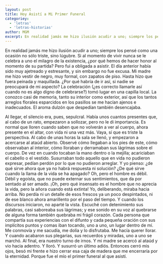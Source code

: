 ```yaml
---
layout: post
title: Hoy Asistí a Mi Primer Funeral
categoriey:
  - 'letras'
  - 'letras-historias'
author: MGM
excerpt: En realidad jamás me hizo ilusión acudir a uno; siempre los pensé como una ocasión no sólo triste, sino lúgubre.
---
```


En realidad jamás me hizo ilusión acudir a uno; siempre los pensé como una ocasión no sólo triste, sino lúgubre. Si al momento de vivir nunca se le celebra a uno el milagro de la existencia, ¿por qué hemos de hacer honor al momento de su partida? Pero fui a obligada a asistir. El día anterior había sido muy ajetreado y estresante, y sin embargo no fue excusa. Mi madre me hizo vestir de negro, muy formal, con zapatos de piso. Hasta hizo que fuera peinada y maquillada. ¿Por qué habría de ir así, si nadie se preocupará de mi aspecto? La celebración (¿es correcto llamarle así cuando no es algo digno de celebrarse?) tomó lugar en una capilla local. La conozco casi de memoria, tanto su interior como exterior, así que los tantos arreglos florales esparcidos en los pasillos se me hacían ajenos e inadecuados. El aroma dulzón que despedían también desencajaba. 

Al llegar, el silencio era, pues, sepulcral. Había unos cuantos presentes que, al cabo de un rato, empezaron a sollozar, pero no le di importancia. Es normal que lloren cuando saben que no volverán a ver al cuerpo, ahora presente en el altar, con vida ni una vez más. Vaya, sí que es triste la perspectiva. Al cabo de unas horas la sala se llenó, y empezaron a acercarse al ataúd abierto. Observé cómo llegaban a los pies de este, cómo observaban al interior, cómo lloraban y derramaban sus lágrimas sobre el cuerpo. De vez en cuando tocaban la mano dentro o la mejilla; acariciaban el cabello o el vestido. Susurraban todo aquello que en vida no pudieron expresar, pedían perdón por lo que no pudieron arreglar. Y yo pienso: ¿de qué sirve ahora que ya no habrá respuesta ni solución? ¿De qué sirve cuando la llama de la vida se ha apagado? Oh, pero el hombre es débil. Débil y egoísta, que no puede externar sus sentimientos, que da por sentado al ser amado. ¡Oh, pero qué insensato es el hombre que no aprecia la vida, pero la añora cuando está extinta! Yo, deliberando, miraba hacia arriba. No perdía ni un detalle de esos frescos ya un poco despintados, ni de ese blanco ahora amarillento por el paso del tiempo. Y cuando los discursos iniciaron, no aparté la vista. Escuché con detenimiento sus palabras, casi saboreaba sus lágrimas; y ese sonido en su voz al quebrarse de alguna forma también quebraba mi frágil corazón. Cada persona que compartía sus experiencias con el difunto y cada pequeña oración con sus implícitos puntos y comas iban tocando, uno a uno, un lugar dentro de mí. Me conmovía y me sacudía, me dolía y lo disfrutaba. Me hacía querer llorar. Y cuando acabaron sus plegarias, sus recuerdos y miradas, uno a uno se marchó. Al final, era nuestro turno de irnos. Y mi madre se acercó al ataúd y vio hacia adentro. Y lloró. Y susurró un último adiós. Entonces cerró mis ojos, besó mi frente e hizo cerrar esa caja de madera que me encerraría por la eternidad. Porque fue el mío el primer funeral al que asistí.